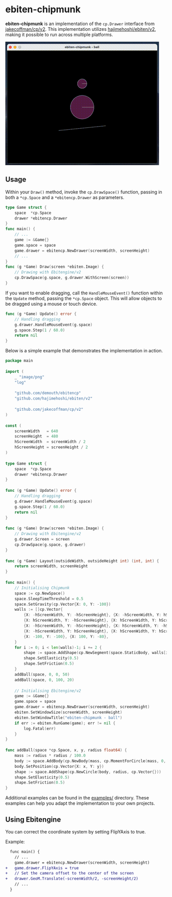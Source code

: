 # ebiten-chipmunk

**ebiten-chipmunk** is an implementation of the `cp.Drawer` interface from [jakecoffman/cp/v2](https://github.com/jakecoffman/cp). This implementation utilizes [hajimehoshi/ebiten/v2](https://github.com/hajimehoshi/ebiten), making it possible to run across multiple platforms.

![demo](images/demo.gif)

## Usage

Within your `Draw()` method, invoke the `cp.DrawSpace()` function, passing in both a `*cp.Space` and a `*ebitencp.Drawer` as parameters.

```go
type Game struct {
	space  *cp.Space
	drawer *ebitencp.Drawer
}
func main() {
    // ...
	game := &Game{}
	game.space = space
	game.drawer = ebitencp.NewDrawer(screenWidth, screenHeight)
    // ...
}
func (g *Game) Draw(screen *ebiten.Image) {
	// Drawing with Ebitengine/v2
	cp.DrawSpace(g.space, g.drawer.WithScreen(screen))
}
```

If you want to enable dragging, call the `HandleMouseEvent()` function within the `Update` method, passing the `*cp.Space` object. This will allow objects to be dragged using a mouse or touch device.

```go
func (g *Game) Update() error {
	// Handling dragging
	g.drawer.HandleMouseEvent(g.space)
	g.space.Step(1 / 60.0)
	return nil
}
```

Below is a simple example that demonstrates the implementation in action.

```go
package main

import (
	_ "image/png"
	"log"

	"github.com/demouth/ebitencp"
	"github.com/hajimehoshi/ebiten/v2"

	"github.com/jakecoffman/cp/v2"
)

const (
	screenWidth   = 640
	screenHeight  = 480
	hScreenWidth  = screenWidth / 2
	hScreenHeight = screenHeight / 2
)

type Game struct {
	space  *cp.Space
	drawer *ebitencp.Drawer
}

func (g *Game) Update() error {
	// Handling dragging
	g.drawer.HandleMouseEvent(g.space)
	g.space.Step(1 / 60.0)
	return nil
}

func (g *Game) Draw(screen *ebiten.Image) {
	// Drawing with Ebitengine/v2
	g.drawer.Screen = screen
	cp.DrawSpace(g.space, g.drawer)
}

func (g *Game) Layout(outsideWidth, outsideHeight int) (int, int) {
	return screenWidth, screenHeight
}

func main() {
	// Initialising Chipmunk
	space := cp.NewSpace()
	space.SleepTimeThreshold = 0.5
	space.SetGravity(cp.Vector{X: 0, Y: -100})
	walls := []cp.Vector{
		{X: -hScreenWidth, Y: -hScreenHeight}, {X: -hScreenWidth, Y: hScreenHeight},
		{X: hScreenWidth, Y: -hScreenHeight}, {X: hScreenWidth, Y: hScreenHeight},
		{X: -hScreenWidth, Y: -hScreenHeight}, {X: hScreenWidth, Y: -hScreenHeight},
		{X: -hScreenWidth, Y: hScreenHeight}, {X: hScreenWidth, Y: hScreenHeight},
		{X: -100, Y: -100}, {X: 100, Y: -80},
	}
	for i := 0; i < len(walls)-1; i += 2 {
		shape := space.AddShape(cp.NewSegment(space.StaticBody, walls[i], walls[i+1], 0))
		shape.SetElasticity(0.5)
		shape.SetFriction(0.5)
	}
	addBall(space, 0, 0, 50)
	addBall(space, 0, 100, 20)

	// Initialising Ebitengine/v2
	game := &Game{}
	game.space = space
	game.drawer = ebitencp.NewDrawer(screenWidth, screenHeight)
	ebiten.SetWindowSize(screenWidth, screenHeight)
	ebiten.SetWindowTitle("ebiten-chipmunk - ball")
	if err := ebiten.RunGame(game); err != nil {
		log.Fatal(err)
	}
}

func addBall(space *cp.Space, x, y, radius float64) {
	mass := radius * radius / 100.0
	body := space.AddBody(cp.NewBody(mass, cp.MomentForCircle(mass, 0, radius, cp.Vector{})))
	body.SetPosition(cp.Vector{X: x, Y: y})
	shape := space.AddShape(cp.NewCircle(body, radius, cp.Vector{}))
	shape.SetElasticity(0.5)
	shape.SetFriction(0.5)
}
```

Additional examples can be found in the [examples/](examples/) directory. These examples can help you adapt the implementation to your own projects.

## Using Ebitengine

You can correct the coordinate system by setting FlipYAxis to true.

Example:

```diff go
  func main() {
	// ...
  	game.drawer = ebitencp.NewDrawer(screenWidth, screenHeight)
+ 	game.drawer.FlipYAxis = true
+	// Set the camera offset to the center of the screen
+	drawer.GeoM.Translate(-screenWidth/2, -screenHeight/2)
	// ...
  }
```
